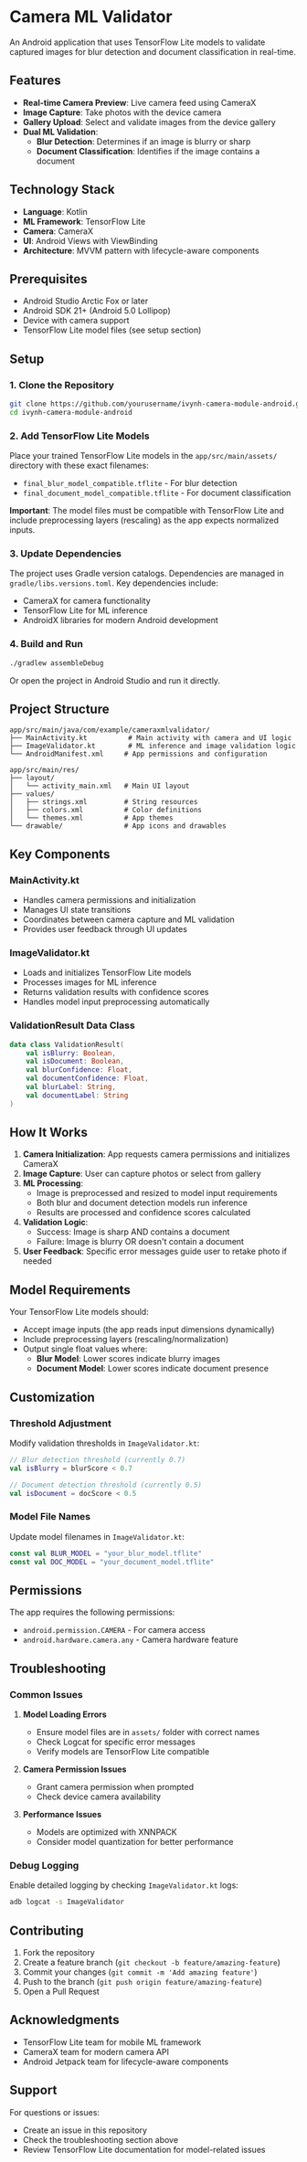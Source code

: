 # Camera ML Validator

An Android application that uses TensorFlow Lite models to validate captured images for blur detection and document classification in real-time.

## Features

- **Real-time Camera Preview**: Live camera feed using CameraX
- **Image Capture**: Take photos with the device camera
- **Gallery Upload**: Select and validate images from the device gallery
- **Dual ML Validation**:
  - **Blur Detection**: Determines if an image is blurry or sharp
  - **Document Classification**: Identifies if the image contains a document

## Technology Stack

- **Language**: Kotlin
- **ML Framework**: TensorFlow Lite
- **Camera**: CameraX
- **UI**: Android Views with ViewBinding
- **Architecture**: MVVM pattern with lifecycle-aware components

## Prerequisites

- Android Studio Arctic Fox or later
- Android SDK 21+ (Android 5.0 Lollipop)
- Device with camera support
- TensorFlow Lite model files (see setup section)

## Setup

### 1. Clone the Repository

```bash
git clone https://github.com/yourusername/ivynh-camera-module-android.git
cd ivynh-camera-module-android
```

### 2. Add TensorFlow Lite Models

Place your trained TensorFlow Lite models in the `app/src/main/assets/` directory with these exact filenames:

- `final_blur_model_compatible.tflite` - For blur detection
- `final_document_model_compatible.tflite` - For document classification

**Important**: The model files must be compatible with TensorFlow Lite and include preprocessing layers (rescaling) as the app expects normalized inputs.

### 3. Update Dependencies

The project uses Gradle version catalogs. Dependencies are managed in `gradle/libs.versions.toml`. Key dependencies include:

- CameraX for camera functionality
- TensorFlow Lite for ML inference
- AndroidX libraries for modern Android development

### 4. Build and Run

```bash
./gradlew assembleDebug
```

Or open the project in Android Studio and run it directly.

## Project Structure

```
app/src/main/java/com/example/cameraxmlvalidator/
├── MainActivity.kt          # Main activity with camera and UI logic
├── ImageValidator.kt        # ML inference and image validation logic
└── AndroidManifest.xml     # App permissions and configuration

app/src/main/res/
├── layout/
│   └── activity_main.xml   # Main UI layout
├── values/
│   ├── strings.xml         # String resources
│   ├── colors.xml          # Color definitions
│   └── themes.xml          # App themes
└── drawable/               # App icons and drawables
```

## Key Components

### MainActivity.kt
- Handles camera permissions and initialization
- Manages UI state transitions
- Coordinates between camera capture and ML validation
- Provides user feedback through UI updates

### ImageValidator.kt
- Loads and initializes TensorFlow Lite models
- Processes images for ML inference
- Returns validation results with confidence scores
- Handles model input preprocessing automatically

### ValidationResult Data Class
```kotlin
data class ValidationResult(
    val isBlurry: Boolean,
    val isDocument: Boolean,
    val blurConfidence: Float,
    val documentConfidence: Float,
    val blurLabel: String,
    val documentLabel: String
)
```

## How It Works

1. **Camera Initialization**: App requests camera permissions and initializes CameraX
2. **Image Capture**: User can capture photos or select from gallery
3. **ML Processing**: 
   - Image is preprocessed and resized to model input requirements
   - Both blur and document detection models run inference
   - Results are processed and confidence scores calculated
4. **Validation Logic**:
   - Success: Image is sharp AND contains a document
   - Failure: Image is blurry OR doesn't contain a document
5. **User Feedback**: Specific error messages guide user to retake photo if needed

## Model Requirements

Your TensorFlow Lite models should:

- Accept image inputs (the app reads input dimensions dynamically)
- Include preprocessing layers (rescaling/normalization)
- Output single float values where:
  - **Blur Model**: Lower scores indicate blurry images
  - **Document Model**: Lower scores indicate document presence

## Customization

### Threshold Adjustment
Modify validation thresholds in `ImageValidator.kt`:

```kotlin
// Blur detection threshold (currently 0.7)
val isBlurry = blurScore < 0.7

// Document detection threshold (currently 0.5)
val isDocument = docScore < 0.5
```

### Model File Names
Update model filenames in `ImageValidator.kt`:

```kotlin
const val BLUR_MODEL = "your_blur_model.tflite"
const val DOC_MODEL = "your_document_model.tflite"
```

## Permissions

The app requires the following permissions:

- `android.permission.CAMERA` - For camera access
- `android.hardware.camera.any` - Camera hardware feature

## Troubleshooting

### Common Issues

1. **Model Loading Errors**
   - Ensure model files are in `assets/` folder with correct names
   - Check Logcat for specific error messages
   - Verify models are TensorFlow Lite compatible

2. **Camera Permission Issues**
   - Grant camera permission when prompted
   - Check device camera availability

3. **Performance Issues**
   - Models are optimized with XNNPACK
   - Consider model quantization for better performance

### Debug Logging

Enable detailed logging by checking `ImageValidator.kt` logs:

```bash
adb logcat -s ImageValidator
```

## Contributing

1. Fork the repository
2. Create a feature branch (`git checkout -b feature/amazing-feature`)
3. Commit your changes (`git commit -m 'Add amazing feature'`)
4. Push to the branch (`git push origin feature/amazing-feature`)
5. Open a Pull Request

## Acknowledgments

- TensorFlow Lite team for mobile ML framework
- CameraX team for modern camera API
- Android Jetpack team for lifecycle-aware components

## Support

For questions or issues:
- Create an issue in this repository
- Check the troubleshooting section above
- Review TensorFlow Lite documentation for model-related issues
